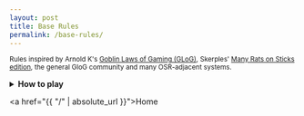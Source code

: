 ```yaml
---
layout: post
title: Base Rules
permalink: /base-rules/
---
```

<small>Rules inspired by Arnold K's [Goblin Laws of Gaming (GLoG)](http://goblinpunch.blogspot.com/2020/04/lair-of-lamb-final.html), Skerples' [Many Rats on Sticks edition](https://coinsandscrolls.blogspot.com/2019/10/osr-glog-based-homebrew-v2-many-rats-on.html), the general GloG community and many OSR-adjacent systems.</small>

<details markdown="1">
<summary><b>How to play</b></summary>
The game's a bit like a conversation between two groups of people - there are <b>players</b>, who incarnate characters in the world, and say what they do, and there is one <b>Game Master</b>, or <b>GM</b>, who describes the situation, gives context and interprets the rules. All you need is pencils, erasers, a handful of six-sided dice (or <b>d6s</b>), and some time on your hands.

When a player decides their character does something risky, the GM can ask them to <b>roll 2d6</b>, called a <b>challenge roll</b>. The results are added together, and compared to the following:
*  <b>6 or less</b> - <i>Failure</i>. The character doesn't manage to do what they intended, and something bad happens.
*  <b>between 7 and 9</b> - <i>Partial success</i>. The character manages to do what they intended, but something bad happens.
*  <b>10 or more</b> - <i>Success</i>. The character manages to do what they intended.
*  <b>Two '6's</b> - <i>Great success</i>. The character manages to do what they intended, and something good happens.

Sometimes, a <b>modifier</b> is applied to the roll - generally, it is one of the character's <b>attributes</b> depending on what the character is trying to do.

Certain situations can grant <b>boons</b> or <b>banes</b>. These are additional d6 that are rolled during a challenge roll. In the case of a boon, the player takes the best two results - in the case of a bane, they take the worst two. There can be more than one bane or boon. Banes and boons cancel each other out on a 1-by-1 basis.

That's all!
</details>

<a href="{{ "/" | absolute_url }}">Home</a>
